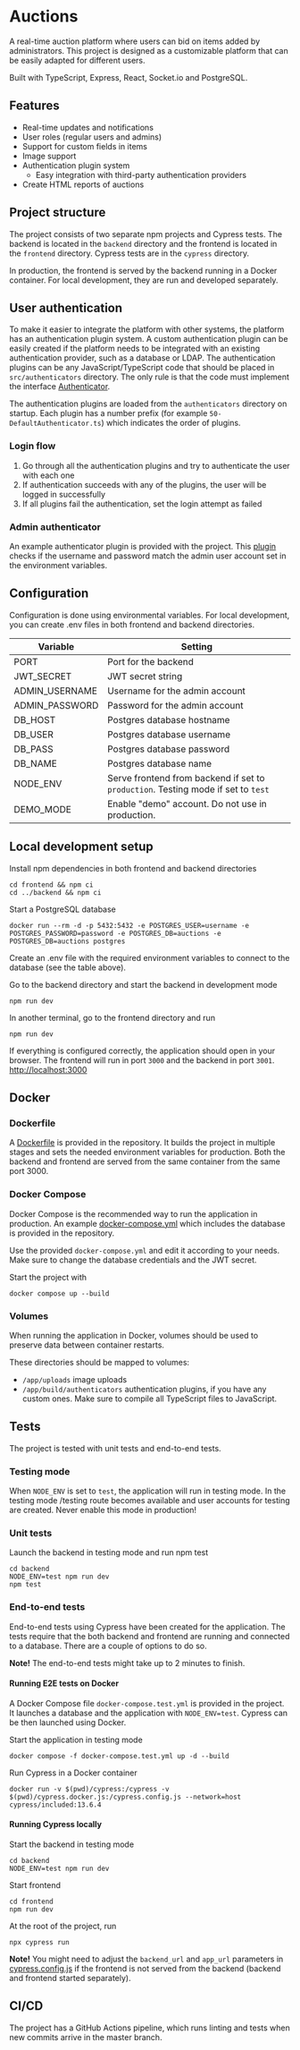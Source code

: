 # Auctions
A real-time auction platform where users can bid on items added by administrators.
This project is designed as a customizable platform that can be easily adapted for different users.

Built with TypeScript, Express, React, Socket.io and PostgreSQL.

## Features
* Real-time updates and notifications
* User roles (regular users and admins)
* Support for custom fields in items
* Image support
* Authentication plugin system
  * Easy integration with third-party authentication providers
* Create HTML reports of auctions

## Project structure
The project consists of two separate npm projects and Cypress tests.
The backend is located in the `backend` directory and the frontend is located in the `frontend` directory. Cypress tests are in the `cypress` directory.

In production, the frontend is served by the backend running in a Docker container.
For local development, they are run and developed separately.

## User authentication
To make it easier to integrate the platform with other systems, the platform has an authentication plugin system.
A custom authentication plugin can be easily created if the platform needs to be integrated with an existing authentication provider, such as a database or LDAP.
The authentication plugins can be any JavaScript/TypeScript code that should be placed in `src/authenticators` directory.
The only rule is that the code must implement the interface [Authenticator](src/types.ts#L119).

The authentication plugins are loaded from the `authenticators` directory on startup.
Each plugin has a number prefix (for example `50-DefaultAuthenticator.ts`) which indicates the order of plugins.

### Login flow
1. Go through all the authentication plugins and try to authenticate the user with each one
2. If authentication succeeds with any of the plugins, the user will be logged in successfully
3. If all plugins fail the authentication, set the login attempt as failed

### Admin authenticator
An example authenticator plugin is provided with the project.
This [plugin](src/authenticators/50-DefaultAuthenticator.ts) checks if the username and password match the admin user account set in the environment variables.

## Configuration
Configuration is done using environmental variables.
For local development, you can create .env files in both frontend and backend directories.

| Variable       | Setting                        |
|----------------|--------------------------------|
| PORT           | Port for the backend           |
| JWT_SECRET     | JWT secret string              |
| ADMIN_USERNAME | Username for the admin account |
| ADMIN_PASSWORD | Password for the admin account |
| DB_HOST        | Postgres database hostname     |
| DB_USER        | Postgres database username     |
| DB_PASS        | Postgres database password     |
| DB_NAME        | Postgres database name         |
| NODE_ENV       | Serve frontend from backend if set to `production`. Testing mode if set to `test`|
| DEMO_MODE      | Enable "demo" account. Do not use in production.|

## Local development setup
Install npm dependencies in both frontend and backend directories

    cd frontend && npm ci
    cd ../backend && npm ci

Start a PostgreSQL database

    docker run --rm -d -p 5432:5432 -e POSTGRES_USER=username -e POSTGRES_PASSWORD=password -e POSTGRES_DB=auctions -e POSTGRES_DB=auctions postgres 

Create an .env file with the required environment variables to connect to the database (see the table above).

Go to the backend directory and start the backend in development mode

    npm run dev

In another terminal, go to the frontend directory and run

    npm run dev

If everything is configured correctly, the application should open in your browser.
The frontend will run in port `3000` and the backend in port `3001`.
[http://localhost:3000](http://localhost:3000)

## Docker
### Dockerfile
A [Dockerfile](Dockerfile) is provided in the repository.
It builds the project in multiple stages and sets the needed environment variables for production.
Both the backend and frontend are served from the same container from the same port 3000.

### Docker Compose
Docker Compose is the recommended way to run the application in production.
An example [docker-compose.yml](docker-compose.yml) which includes the database is provided in the repository.

Use the provided `docker-compose.yml` and edit it according to your needs.
Make sure to change the database credentials and the JWT secret.

Start the project with

    docker compose up --build

### Volumes
When running the application in Docker, volumes should be used to preserve data between container restarts.

These directories should be mapped to volumes:
* `/app/uploads` image uploads
* `/app/build/authenticators` authentication plugins, if you have any custom ones. Make sure to compile all TypeScript files to JavaScript.

## Tests
The project is tested with unit tests and end-to-end tests.

### Testing mode
When `NODE_ENV` is set to `test`, the application will run in testing mode. In the testing mode /testing route becomes available and user accounts for testing are created.
Never enable this mode in production!

### Unit tests
Launch the backend in testing mode and run npm test

    cd backend
    NODE_ENV=test npm run dev
    npm test

### End-to-end tests
End-to-end tests using Cypress have been created for the application. The tests require
that the both backend and frontend are running and connected to a database. There are
a couple of options to do so.

**Note!** The end-to-end tests might take up to 2 minutes to finish.

#### Running E2E tests on Docker
A Docker Compose file `docker-compose.test.yml` is provided in the project. It launches
a database and the application with `NODE_ENV=test`. Cypress can be then launched using Docker.

Start the application in testing mode

    docker compose -f docker-compose.test.yml up -d --build

Run Cypress in a Docker container

    docker run -v $(pwd)/cypress:/cypress -v $(pwd)/cypress.docker.js:/cypress.config.js --network=host cypress/included:13.6.4

#### Running Cypress locally
Start the backend in testing mode

    cd backend
    NODE_ENV=test npm run dev

Start frontend

    cd frontend
    npm run dev

At the root of the project, run

    npx cypress run

**Note!** You might need to adjust the `backend_url` and `app_url` parameters in [cypress.config.js](cypress.config.js) if the frontend is not served from the backend (backend and frontend started separately).

## CI/CD
The project has a GitHub Actions pipeline, which runs linting and tests when new commits arrive in the master branch.
